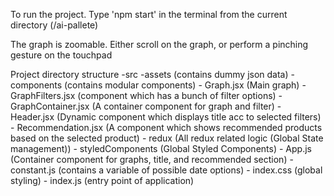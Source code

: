To run the project. Type 'npm start' in the terminal from the current directory (/ai-pallete)

The graph is zoomable. Either scroll on the graph, or perform a pinching gesture on the touchpad

Project directory structure
-src
    -assets (contains dummy json data)
    -components (contains modular components)
        - Graph.jsx (Main graph)
        - GraphFilters.jsx (component which has a bunch of filter options)
        - GraphContainer.jsx (A container component for graph and filter)
        - Header.jsx (Dynamic component which displays title acc to selected filters)
        - Recommendation.jsx (A component which shows recommended products based on the selected product)
    - redux (All redux related logic (Global State management))
    - styledComponents (Global Styled Components)
    - App.js (Container component for graphs, title, and recommended section)
    - constant.js (contains a variable of possible date options)
    - index.css (global styling)
    - index.js (entry point of application)
